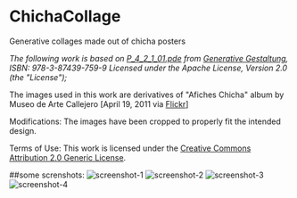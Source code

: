# ChichaCollage
Generative collages made out of chicha posters  


_The following work is based on [P_4_2_1_01.pde](http://www.generative-gestaltung.de/P_4_2_1_01) from [Generative Gestaltung](http://www.generative-gestaltung.de/), ISBN: 978-3-87439-759-9 Licensed under the Apache License, Version 2.0 (the "License");_
 
 The images used in this work are derivatives of "Afiches Chicha" album by Museo de Arte Callejero [April 19, 2011 via [Flickr](https://www.flickr.com/photos/muaca/sets/72157626532958972/#)] 

Modifications: The images have been cropped to properly fit the intended design.

Terms of Use: This work is licensed under  the [Creative Commons Attribution 2.0 Generic License](https://creativecommons.org/licenses/by-nc-sa/2.0/).


##some screnshots:
![screenshot-1](https://raw.githubusercontent.com/alejandrogarciasalas/ChichaCollage/master/code/collages/collage_1/141006_001148_316.jpg)
![screenshot-2](https://raw.githubusercontent.com/alejandrogarciasalas/ChichaCollage/master/code/radialcollages/radialcollage_1/141005_233801_0064.jpg)
![screenshot-3](https://raw.githubusercontent.com/alejandrogarciasalas/ChichaCollage/master/code/radialcollages/radialcollage_6/141005_233936_0380.jpg)
![screenshot-4](https://raw.githubusercontent.com/alejandrogarciasalas/ChichaCollage/master/code/radialcollages/radialcollage_9/141005_234015_0060.jpg)
